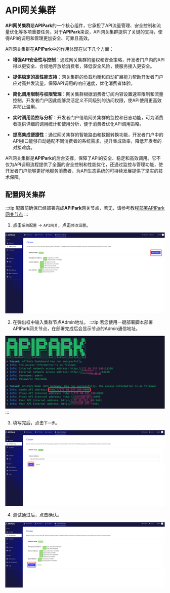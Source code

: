 # API网关集群

**API网关集群**是**APIPark**的一个核心组件，它承担了API流量管理、安全控制和流量优化等多项重要任务。对于**APIPark**来说，API网关集群提供了关键的支持，使得API的调用和管理更加安全、可靠且高效。

API网关集群在**APIPark**中的作用体现在以下几个方面：

* **增强API安全性与控制**：通过网关集群的鉴权和安全策略，开发者门户内的API得以更安全、合规地开放给消费者，降低安全风险，使服务接入更安全。

* **提供稳定的高性能支持**：网关集群的负载均衡和自动扩展能力帮助开发者门户应对高并发流量，保障API调用的响应速度，优化消费者体验。

* **简化调用限制与权限管理**：网关集群根据消费者订阅内容设置速率限制和流量控制，开发者门户因此能够灵活定义不同级别的访问权限，使API使用更高效并防止滥用。

* **实时调用监控与分析**：开发者门户借助网关集群的监控和日志功能，可为消费者提供详细的调用统计和使用分析，便于消费者优化API调用策略。

* **提高集成便捷性**：通过网关集群的智能路由和数据转换功能，开发者门户中的API接口能够自动适配不同消费者的系统需求，提升集成效率，降低开发者的对接难度。

API网关集群是**APIPark**的后台支撑，保障了API的安全、稳定和高效调用。它不仅为API调用流程提供了全面的安全控制和性能优化，还通过监控与管理功能，使开发者门户能够更好地服务消费者，为API生态系统的可持续发展提供了坚实的技术保障。

## 配置网关集群

:::tip
配置前确保已经部署完成**APIPark**网关节点，若无，请参考教程[部署APIPark网关节点](../quick/deploy.md)
:::
1. 点击`系统配置` -> `API网关`，点击`修改设置`。

![](images/2024-10-27/73967ae156441b60bdcfe6a4d3ad53be45d77be5fe39e5ecd097663b54d915c3.png)  

2. 在弹出框中输入集群节点Admin地址。
:::tip
若您使用一键部署脚本部署APIPark网关节点，在部署完成后会显示节点的Admin通信地址。

![](images/2024-10-27/69fbddbcdfc141759b8483877dd2b3f3cb91e189df08291ba7159d1aaa155702.png)  
:::

3. 填写完后，点击`下一步`。

![](images/2024-10-27/62fbd28485dc07464668f057a4bf0e19460e6b01169754b6919b14a274a7655a.png)  


4. 测试通过后，点击确认。

![](images/2024-10-27/6d81800435fec797b627102a76f617711d51fd0fc0ea0a8627d7c056def94e0b.png)  